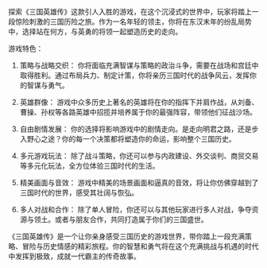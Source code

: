 探索《三国英雄传》这款引人入胜的游戏，在这个沉浸式的世界中，玩家将踏上一段惊险刺激的三国历险之旅。作为一名年轻的领主，你将在东汉末年的纷乱局势中，选择站在何方，与英勇的将领一起塑造历史的走向。

游戏特色：

1. 策略与战略交织： 你将面临充满智谋与策略的政治斗争，需要在战场和宫廷中取得胜利。通过布局兵力、制定计策，你将亲历三国时代的战争风云，发挥你的智谋与勇气。

2. 英雄群像： 游戏中众多历史上著名的英雄将在你的指挥下并肩作战，从刘备、曹操、孙权等各路英雄中招揽并培养属于你的最强阵容，带领他们征战沙场。

3. 自由剧情发展： 你的选择将影响游戏中的剧情走向。是走向明君之路，还是步入野心之途？你的每一个决策都将塑造你的命运，影响整个三国历史。

4. 多元游戏玩法： 除了战斗策略，你还可以参与内政建设、外交谈判、商贸交易等多元化玩法，全方位体验三国时代的生活。

5. 精美画面与音效： 游戏中精美的场景画面和逼真的音效，将让你仿佛穿越到了三国时代的世界，感受其壮阔与恢弘。

6. 多人对战和合作： 除了单人冒险，你还可以与其他玩家进行多人对战，争夺资源与领土。或者与朋友合作，共同打造属于你们的三国盛世。

《三国英雄传》是一个让你亲身感受三国历史的游戏世界，带你踏上一段充满策略、冒险与历史情感的精彩旅程。你的智慧和勇气将在这个充满挑战与机遇的时代中发挥到极致，成就一代霸主的传奇故事。
